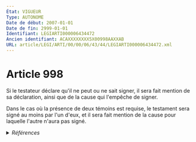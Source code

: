 ```yaml
---
État: VIGUEUR
Type: AUTONOME
Date de début: 2007-01-01
Date de fin: 2999-01-01
Identifiant: LEGIARTI000006434472
Ancien identifiant: ACAXXXXXXXX5X00998AAXXAB
URL: article/LEGI/ARTI/00/00/06/43/44/LEGIARTI000006434472.xml
---
```


<h1>Article 998</h1>

Si le testateur déclare qu'il ne peut ou ne sait signer, il sera fait mention de
sa déclaration, ainsi que de la cause qui l'empêche de signer.<br />

Dans le cas où la présence de deux témoins est requise, le testament sera signé
au moins par l'un d'eux, et il sera fait mention de la cause pour laquelle
l'autre n'aura pas signé.


<details>
  <summary><em>Références</em></summary>

  <h2>Articles faisant référence à l'article</h2>
  
  <ul>
    <li>
      <a href="https://legal.tricoteuses.fr//redirection/LEGIARTI000006434506?vers=git&vers=legifrance">Code civil - article 1001 AUTONOME VIGUEUR, en vigueur depuis le 2007-01-01</a> TXT_ASSOCIE cible
    </li>
    <li>
      <a href="https://legal.tricoteuses.fr//redirection/LEGIARTI000006284843?vers=git&vers=legifrance">LOI n° 2006-728 du 23 juin 2006 portant réforme des successions et des libéralités - article 9 ENTIEREMENT_MODIF</a> MODIFICATION cible
    </li>
    <li>
      <a href="https://legal.tricoteuses.fr//redirection/LEGIARTI000006434505?vers=git&vers=legifrance">Code civil - article 1001 AUTONOME MODIFIE, en vigueur du 1804-03-21 au 2007-01-01</a> TXT_ASSOCIE cible
    </li>
  </ul>
  
  <h2>Références faites par l'article</h2>
  
  <ul>
    <li>
      2006-06-23 MODIFICATION source <a href="https://legal.tricoteuses.fr//redirection/LEGIARTI000006284843?vers=git&vers=legifrance">LOI n° 2006-728 du 23 juin 2006 portant réforme des successions et des libéralités - article 9 ENTIEREMENT_MODIF</a>
    </li>
    <li>
      2999-01-01 TXT_ASSOCIE source <a href="https://legal.tricoteuses.fr//redirection/LEGIARTI000006434505?vers=git&vers=legifrance">Code civil - article 1001 AUTONOME MODIFIE, en vigueur du 1804-03-21 au 2007-01-01</a>
    </li>
    <li>
      CODIFICATION source Loi 1803-05-03
    </li>
  </ul>
</details>
